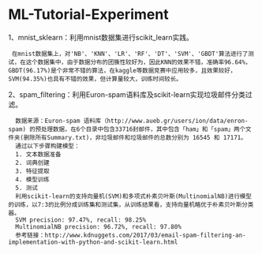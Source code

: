# ML-Tutorial-Experiment

1、mnist_sklearn：利用mnist数据集进行scikit_learn实践。

     在mnist数据集上，对'NB'、'KNN'、'LR'、'RF'、'DT'、'SVM'、'GBDT'算法进行了测试，在这个数据集中，由于数据分布的团簇性较好为，因此KNN的效果不错，准确率96.64%，GBDT(96.17%)是个非常不错的算法，在kaggle等数据竞赛中应用较多，且效果较好，SVM(94.35%)也具有不错的效果，但计算量较大，训练时间较长。
  
2、spam_filtering：利用Euron-spam语料库及scikit-learn实现垃圾邮件分类过滤。

      数据来源：Euron-spam 语料库（http://www.aueb.gr/users/ion/data/enron-spam) 的预处理数据，在6个目录中包含33716封邮件，其中包含「ham」和「spam」两个文件夹(删除所有Summary.txt)，非垃圾邮件和垃圾邮件的总数分别为 16545 和 17171。
      通过以下步骤构建模型：
      1. 文本数据准备
      2. 词典创建
      3. 特征提取
      4. 模型训练
      5. 测试
      利用scikit-learn的支持向量机(SVM)和多项式朴素贝叶斯(MultinomialNB)进行模型的训练，以7:3的比例分成训练集和测试集，从训练结果看，支持向量机略优于朴素贝叶斯分类器。
      SVM precision: 97.47%, recall: 98.25%
      MultinomialNB precision: 96.72%, recall: 97.80%
      参考链接：http://www.kdnuggets.com/2017/03/email-spam-filtering-an-implementation-with-python-and-scikit-learn.html
